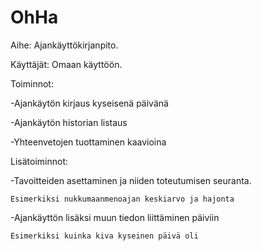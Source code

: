 ﻿OhHa
====

Aihe: Ajankäyttökirjanpito.

Käyttäjät: Omaan käyttöön.

Toiminnot:

 -Ajankäytön kirjaus kyseisenä päivänä

 -Ajankäytön historian listaus

 -Yhteenvetojen tuottaminen kaavioina


Lisätoiminnot:

 -Tavoitteiden asettaminen ja niiden toteutumisen seuranta. 

    Esimerkiksi nukkumaanmenoajan keskiarvo ja hajonta

 -Ajankäyttön lisäksi muun tiedon liittäminen päiviin

    Esimerkiksi kuinka kiva kyseinen päivä oli
